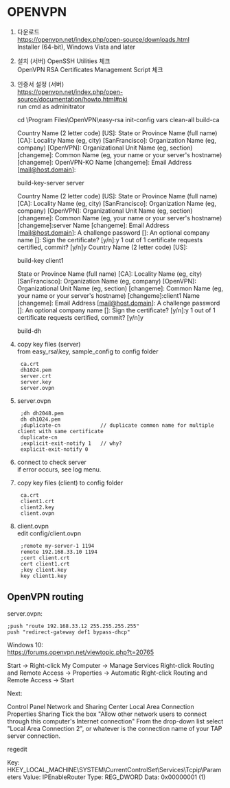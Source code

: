 # OPENVPN

1. 다운로드  
  https://openvpn.net/index.php/open-source/downloads.html  
  Installer (64-bit), Windows Vista and later
2. 설치 (서버)
  OpenSSH Utilities 체크  
  OpenVPN RSA Certificates Management Script 체크  
3. 인증서 설정 (서버)  
  https://openvpn.net/index.php/open-source/documentation/howto.html#pki  
  run cmd as adminitrator
  
      cd \Program Files\OpenVPN\easy-rsa
      init-config
      vars
      clean-all
      build-ca

      Country Name (2 letter code) [US]:
      State or Province Name (full name) [CA]:
      Locality Name (eg, city) [SanFrancisco]:
      Organization Name (eg, company) [OpenVPN]:
      Organizational Unit Name (eg, section) [changeme]:
      Common Name (eg, your name or your server's hostname) [changeme]: OpenVPN-KO
      Name [changeme]:
      Email Address [mail@host.domain]:
      
      build-key-server server

      Country Name (2 letter code) [US]:
      State or Province Name (full name) [CA]:
      Locality Name (eg, city) [SanFrancisco]:
      Organization Name (eg, company) [OpenVPN]:
      Organizational Unit Name (eg, section) [changeme]:
      Common Name (eg, your name or your server's hostname) [changeme]:server
      Name [changeme]:
      Email Address [mail@host.domain]:
      A challenge password []:
      An optional company name []:
      Sign the certificate? [y/n]:y
      1 out of 1 certificate requests certified, commit? [y/n]y
      Country Name (2 letter code) [US]:

      build-key client1    
      
      State or Province Name (full name) [CA]:
      Locality Name (eg, city) [SanFrancisco]:
      Organization Name (eg, company) [OpenVPN]:
      Organizational Unit Name (eg, section) [changeme]:
      Common Name (eg, your name or your server's hostname) [changeme]:client1
      Name [changeme]:
      Email Address [mail@host.domain]:
      A challenge password []:
      An optional company name []:
      Sign the certificate? [y/n]:y
      1 out of 1 certificate requests certified, commit? [y/n]y
      
      build-dh

4. copy key files  (server)  
   from easy_rsa\key, sample_config to config folder

        ca.crt
        dh1024.pem
        server.crt
        server.key
        server.ovpn    

5. server.ovpn

        ;dh dh2048.pem
        dh dh1024.pem
        ;duplicate-cn             // duplicate common name for multiple client with same certificate
        duplicate-cn
        ;explicit-exit-notify 1   // why?
        explicit-exit-notify 0

6. connect to check server  
   if error occurs, see log menu.
7. copy key files (client)  to config folder

        ca.crt
        client1.crt
        client2.key
        client.ovpn

8. client.ovpn  
   edit config/client.ovpn

        ;remote my-server-1 1194
        remote 192.168.33.10 1194
        ;cert client.crt
        cert client1.crt
        ;key client.key
        key client1.key

## OpenVPN routing

server.ovpn:

    ;push "route 192.168.33.12 255.255.255.255"
    push "redirect-gateway def1 bypass-dhcp" 

Windows 10:  
https://forums.openvpn.net/viewtopic.php?t=20765  

Start -> Right-click My Computer -> Manage
Services
Right-click Routing and Remote Access -> Properties -> Automatic
Right-click Routing and Remote Access -> Start

Next:

Control Panel
Network and Sharing Center
Local Area Connection
Properties
Sharing
Tick the box "Allow other network users to connect through this computer's Internet connection"
From the drop-down list select "Local Area Connection 2", or whatever is the connection name of your TAP server connection.

regedit

Key: HKEY_LOCAL_MACHINE\SYSTEM\CurrentControlSet\Services\Tcpip\Parameters
Value: IPEnableRouter
Type: REG_DWORD
Data: 0x00000001 (1)

